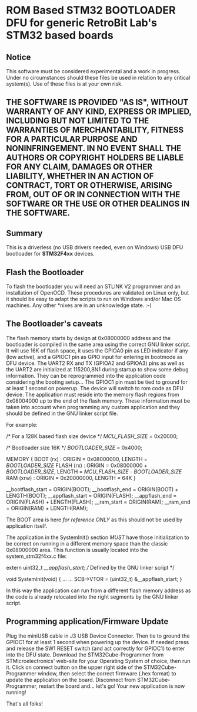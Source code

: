 ROM Based STM32 BOOTLOADER DFU
for generic RetroBit Lab's STM32 based boards
=============

## Notice

This software must be considered experimental and a work in progress. Under no circumstances should these files be used in relation to any critical system(s). Use of these files is at your own risk.

## THE SOFTWARE IS PROVIDED "AS IS", WITHOUT WARRANTY OF ANY KIND, EXPRESS OR IMPLIED, INCLUDING BUT NOT LIMITED TO THE WARRANTIES OF MERCHANTABILITY, FITNESS FOR A PARTICULAR PURPOSE AND NONINFRINGEMENT. IN NO EVENT SHALL THE AUTHORS OR COPYRIGHT HOLDERS BE LIABLE FOR ANY CLAIM, DAMAGES OR OTHER LIABILITY, WHETHER IN AN ACTION OF CONTRACT, TORT OR OTHERWISE, ARISING FROM, OUT OF OR IN CONNECTION WITH THE SOFTWARE OR THE USE OR OTHER DEALINGS IN THE SOFTWARE.


## Summary
This is a driverless (no USB drivers needed, even on Windows) USB DFU bootloader
for **STM32F4xx** devices. 

## Flash the Bootloader
To flash the bootloader you will need an STLINK V2 programmer and an installation of OpenOCD. These procedures are validated on Linux only, but it should be easy to adapt
the scripts to run on Windows and/or Mac OS machines. Any other *nixes are in an unknowledge state. :-(

## The Bootloader's caveats
The flash memory starts by design at 0x08000000 address and the bootloader is compiled in the same area using the correct GNU linker script.
It will use 16K of flash space, it uses the GPIOA0 pin as LED indicator if any (low active), and a GPIOC1 pin as GPIO input for entering in bootmode as DFU device.
The UART2 RX and TX (GPIOA2 and GPIOA3) pins as well as the UART2 are initialized at 115200,8N1 during startup to show some debug information. They can be reprogrammed into the application code
considering the booting setup...
The GPIOC1 pin must be tied to ground for at least 1 second on powerup. The device will switch to rom code as DFU device.
The application must reside into the memory flash regions from 0x08004000 up to the end of the flash memory.
These information must be taken into account when programming any custom application and they should be defined in the GNU linker script file.

For example:

/* For a 128K based flash size device */
_MCU_FLASH_SIZE_ = 0x20000;

/* Bootloader size 16K */
_BOOTLOADER_SIZE_ = 0x4000;

MEMORY
{
	BOOT  (rx) : ORIGIN = 0x08000000, LENGTH = _BOOTLOADER_SIZE_
	FLASH (rx) : ORIGIN = 0x08000000 + _BOOTLOADER_SIZE_, LENGTH = _MCU_FLASH_SIZE_ - _BOOTLOADER_SIZE_
	RAM (xrw)  : ORIGIN = 0x20000000, LENGTH = 64K
}

__bootflash_start = ORIGIN(BOOT);
__bootflash_end = ORIGIN(BOOT) + LENGTH(BOOT);
__appflash_start = ORIGIN(FLASH);
__appflash_end = ORIGIN(FLASH) + LENGTH(FLASH);
__ram_start = ORIGIN(RAM);
__ram_end = ORIGIN(RAM) + LENGTH(RAM);

The BOOT area is here *for reference ONLY* as this should not be used by application itself.

The application in the SystemInit() section *MUST* have those initialization to be correct on running in a different memory space than the classic 0x08000000 area.
This function is usually located into the system_stm32f4xx.c file:

extern uint32_t *__appflash_start; /* Defined by the GNU linker script */

void SystemInit(void)
{
 ...
 ...
 SCB->VTOR = (uint32_t) &__appflash_start;
}

In this way the application can run from a different flash memory address as the code is already relocated into the right segments by the GNU linker script.

## Programming application/Firmware Update

Plug the miniUSB cable in J3 USB Device Connector. Then tie to ground the GPIOC1 for at least 1 second when powering up the device.
If needed press and release the SW1 RESET switch (and act correctly for GPIOC1) to enter into the DFU state.
Download the STM32Cube-Programmer from STMicroelectronics' web-site for your Operating System of choice, then run it.
Click on connect button on the upper right side of the STM32Cube-Programmer window, then select the correct firmware (.hex format) to update the application on the board.
Disconnect from STM32Cube-Programmer, restart the board and... let's go! Your new application is now running!

That's all folks!

